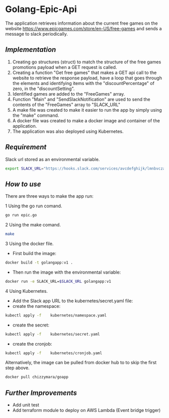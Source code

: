 
# Golang-Epic-Api

The application retrieves information about the current free games on the website https://www.epicgames.com/store/en-US/free-games and sends a message to slack periodically.

## _Implementation_
1. Creating go structures (struct) to match the structure of the free games promotions payload when a GET request is called.
2. Creating a function "Get free games" that makes a GET api call to the website to  retrieve the response payload, have a loop that goes through the elements and identifying items with the "discountPercentage" of zero, in the "discountSetting".
3. Identified games are added to the "FreeGames" array.
4.  Function  "Main" and "SendSlackNotification" are used to send the contents of the "FreeGames" array to "SLACK_URL"
5. A make file was created to make it easier to run the app by simply using the "make" command.
6. A docker file was created to make a docker image and container of the application.
7. The application was also deployed using Kubernetes.


## _Requirement_
Slack url stored as an environmental variable.
```sh
export SLACK_URL="https://hooks.slack.com/services/avcdefghijk/lmnbvcza/hhgwdsvfsffa"
```

## _How to use_
There are three ways to make the app run:

1  Using the go run comand.
```sh
go run epic.go
```

2  Using the make comand.
```sh
make
```
3  Using the docker file.

- First build the image:
```sh
docker build -t golangapp:v1 .   
```

- Then run the image with the environmental variable:
```sh
docker run -e SLACK_URL=$SLACK_URL golangapp:v1   
```
4  Using Kubernetes.

- Add the Slack app URL to the kubernetes/secret.yaml file:
- create the namespace:
```sh
kubectl apply -f    kubernetes/namespace.yaml
```
- create the secret:
```sh
kubectl apply -f    kubernetes/secret.yaml
```
- create the cronjob:
```sh
kubectl apply -f    kubernetes/cronjob.yaml
```

Alternatively, the image can be pulled from docker hub to to skip the first step above.
```sh
docker pull chizzymara/goapp  
```
## _Further Improvements_
- Add unit test
- Add terraform module to deploy on AWS Lambda (Event bridge trigger)